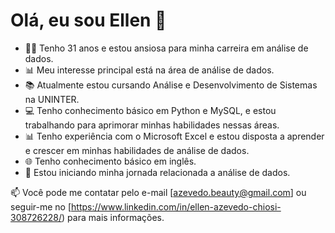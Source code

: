 # Olá, eu sou Ellen 👋

- 👩‍💼 Tenho 31 anos e estou ansiosa para minha carreira em análise de dados.
- 📊 Meu interesse principal está na área de análise de dados.
- 📚 Atualmente estou cursando Análise e Desenvolvimento de Sistemas na UNINTER.
- 💻 Tenho conhecimento básico em Python e MySQL, e estou trabalhando para aprimorar minhas habilidades nessas áreas.
- 📊 Tenho experiência com o Microsoft Excel e estou disposta a aprender e crescer em minhas habilidades de análise de dados.
- 🌐 Tenho conhecimento básico em inglês.
- 💞 Estou iniciando minha jornada relacionada a análise de dados.

📫 Você pode me contatar pelo e-mail [azevedo.beauty@gmail.com] ou seguir-me no [https://www.linkedin.com/in/ellen-azevedo-chiosi-308726228/) para mais informações.

<!---
ellenazevedochiosi/ellenazevedochiosi é um ✨ repositório especial ✨ porque o arquivo `README.md` (este arquivo) aparece no meu perfil do GitHub.
Você pode clicar no link Visualizar para dar uma olhada nas minhas mudanças.
--->

